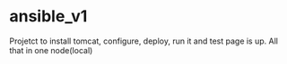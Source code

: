 # ansible_v1
Projetct to install tomcat, configure, deploy, run it and test page is up. All that in one node(local)
